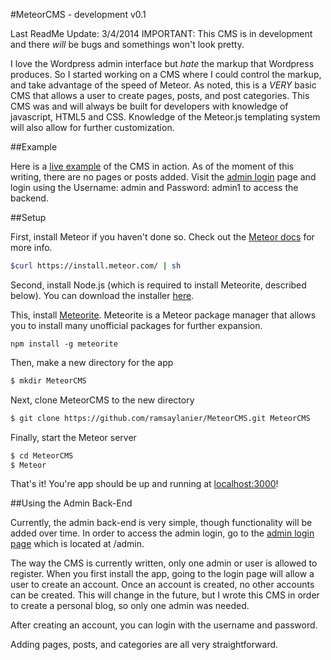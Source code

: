 #MeteorCMS - development v0.1

Last ReadMe Update: 3/4/2014
IMPORTANT: This CMS is in development and there *will* be bugs and somethings won't look pretty.

I love the Wordpress admin interface but *hate* the markup that Wordpress produces. So I started working on a CMS where I could control the markup, and take advantage of the speed of Meteor. As noted, this is a *VERY* basic CMS that allows a user to create pages, posts, and post categories. This CMS was and will always be built for developers with knowledge of javascript, HTML5 and CSS. Knowledge of the Meteor.js templating system will also allow for further customization.

##Example

Here is a [live example](http://meteorCMS.meteor.com/) of the CMS in action. As of the moment of this writing, there are no pages or posts added. Visit the [admin login](http://meteorCMS.meteor.com/admin) page and login using the Username: admin and Password: admin1 to access the backend. 

##Setup

First, install Meteor if you haven't done so. Check out the [Meteor docs](http://docs.meteor.com/) for more info.

```bash
$curl https://install.meteor.com/ | sh
```

Second, install Node.js (which is required to install Meteorite, described below). You can download the installer [here](http://nodejs.org/download/). 

This, install [Meteorite](https://atmosphere.meteor.com/wtf/app). Meteorite is a Meteor package manager that allows you to install many unofficial packages for further expansion.

```
npm install -g meteorite
```

Then, make a new directory for the app
```bash
$ mkdir MeteorCMS
```

Next, clone MeteorCMS to the new directory

```bash
$ git clone https://github.com/ramsaylanier/MeteorCMS.git MeteorCMS
```

Finally, start the Meteor server
```bash
$ cd MeteorCMS
$ Meteor
```

That's it! You're app should be up and running at [localhost:3000](http://localhost:3000)!

##Using the Admin Back-End

Currently, the admin back-end is very simple, though functionality will be added over time. In order to access the admin login, go to the [admin login page](http://localhost:3000/admin) which is located at /admin. 

The way the CMS is currently written, only one admin or user is allowed to register. When you first install the app, going to the login page will allow a user to create an account. Once an account is created, no other accounts can be created. This will change in the future, but I wrote this CMS in order to create a personal blog, so only one admin was needed.

After creating an account, you can login with the username and password. 

Adding pages, posts, and categories are all very straightforward. 








